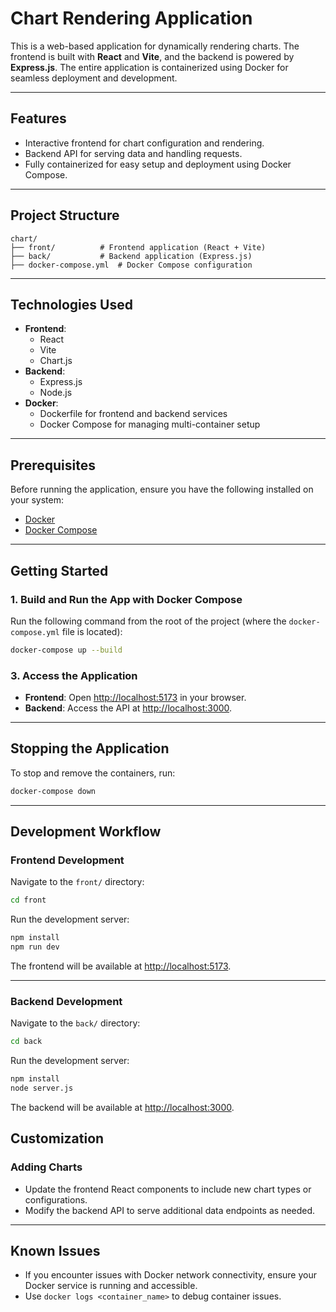 
# **Chart Rendering Application**

This is a web-based application for dynamically rendering charts. The frontend is built with **React** and **Vite**, and the backend is powered by **Express.js**. The entire application is containerized using Docker for seamless deployment and development.

---

## **Features**

- Interactive frontend for chart configuration and rendering.
- Backend API for serving data and handling requests.
- Fully containerized for easy setup and deployment using Docker Compose.

---

## **Project Structure**

```
chart/
├── front/          # Frontend application (React + Vite)
├── back/           # Backend application (Express.js)
├── docker-compose.yml  # Docker Compose configuration
```

---

## **Technologies Used**

- **Frontend**:
  - React
  - Vite
  - Chart.js
- **Backend**:
  - Express.js
  - Node.js
- **Docker**:
  - Dockerfile for frontend and backend services
  - Docker Compose for managing multi-container setup

---

## **Prerequisites**

Before running the application, ensure you have the following installed on your system:

- [Docker](https://www.docker.com/)
- [Docker Compose](https://docs.docker.com/compose/)

---

## **Getting Started**

### 1. Build and Run the App with Docker Compose
Run the following command from the root of the project (where the `docker-compose.yml` file is located):

```bash
docker-compose up --build
```

### 3. Access the Application
- **Frontend**: Open [http://localhost:5173](http://localhost:5173) in your browser.
- **Backend**: Access the API at [http://localhost:3000](http://localhost:3000).

---

## **Stopping the Application**

To stop and remove the containers, run:
```bash
docker-compose down
```

---

## **Development Workflow**

### **Frontend Development**
Navigate to the `front/` directory:
```bash
cd front
```

Run the development server:
```bash
npm install
npm run dev
```

The frontend will be available at [http://localhost:5173](http://localhost:5173).

---

### **Backend Development**
Navigate to the `back/` directory:
```bash
cd back
```

Run the development server:
```bash
npm install
node server.js
```

The backend will be available at [http://localhost:3000](http://localhost:3000).

## **Customization**

### Adding Charts
- Update the frontend React components to include new chart types or configurations.
- Modify the backend API to serve additional data endpoints as needed.

---

## **Known Issues**

- If you encounter issues with Docker network connectivity, ensure your Docker service is running and accessible.
- Use `docker logs <container_name>` to debug container issues.

